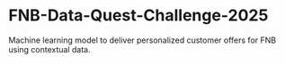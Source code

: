 # FNB-Data-Quest-Challenge-2025
Machine learning model to deliver personalized customer offers for FNB using contextual data.
